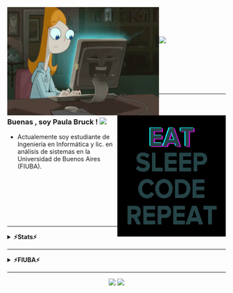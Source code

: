 

</div>
<img align="left" src="https://github.com/paulabruck/paulabruck/blob/main/phineasandferb-candace.gif" alt="Coder" width="350" height="250" />
<br/>
<a href="https://git.io/typing-svg">
<br/><br/><br/>
  
  
<img  src="https://readme-typing-svg.herokuapp.com/?lines=Hello,+There!+👋;This+is+Paula+Brück...;Welcome+to+my...;github+profile!&center=true&size=30">
  
</a>

<br/><br/><br/><br/><br/>
  
---  

<img align = "right" src="https://github.com/paulabruck/paulabruck/blob/main/giphy.gif" alt="eatsleepcode" width="250" height="280" />
<br/>



### Buenas , soy Paula Bruck ! <img src="https://raw.githubusercontent.com/MartinHeinz/MartinHeinz/master/wave.gif" width="30px">

 - Actualemente soy estudiante de Ingeniería en Informática y lic. en análisis de sistemas en la Universidad de Buenos Aires (FIUBA).

<br/><br/><br/><br/><br/><br/>

---

<details>
  
<summary><b>⚡Stats⚡</b></summary>
 

<br/>

  
<p align="left">
<img width="46%" src="https://github-readme-stats.vercel.app/api?username=paulabruck&theme=radical&count_private=true&show_icons=true&hide=issues"/>
<img width="34%" src="https://github-readme-stats.vercel.app/api/top-langs/?username=paulabruck&layout=compact&langs_count=15&theme=radical&count-private=true&hide=jupyter%20notebook,makefile,batchfile,shell"/>
<img width="15%" align="right" alt="Github Image" src="https://github.com/paulabruck/paulabruck/blob/main/linux_rounded.gif" /><br>
</p>


</details>

---
<details>
  
<summary><b>⚡FIUBA⚡</b></summary>

<h2 align="center">👨‍💻 Repositories 👨‍💻</h2>

<br>
<div width="100%" align="center">
<a align="center" href="https://github.com/paulabruck/Desarrollo_Con_Nuevas_Tecnologias" title="Desarrollo_Con_Nuevas_Tecnologias
"><img  align="center" height="140" src="https://github-readme-stats.vercel.app/api/pin/?username=paulabruck&repo=Desarrollo_Con_Nuevas_Tecnologias&theme=radical&border_color=61dafb&border_radius=14"></a>
</div>
<br/>
  
<br>
<div width="100%" align="center">
<a align="center" href="https://github.com/paulabruck/7506R-2C2022-GRUPO3" title="Inteligencia_Artificial"><img  align="center" height="140" src="https://github-readme-stats.vercel.app/api/pin/?username=paulabruck&repo=7506R-2C2022-GRUPO3&theme=radical&border_color=61dafb&border_radius=14"></a><a align="center" href="https://github.com/paulabruck/Inteligencia_Artificial" title="7506R-2C2022-GRUPO3"><img align="center" height="140" src="https://github-readme-stats.vercel.app/api/pin/?username=paulabruck&repo=Inteligencia_Artificial&theme=radical&border_color=61dafb&border_radius=14"></a>
</div>
<br/>


<br>
<div width="100%" align="center">
<a align="center" href="https://github.com/paulabruck/TDA_II_Redes_sociales" title="Algorithms"><img  align="center" height="140" src="https://github-readme-stats.vercel.app/api/pin/?username=paulabruck&repo=TDA_II_Redes_sociales&theme=radical&border_color=61dafb&border_radius=14"></a><a align="center" href="https://github.com/paulabruck/Organizacion_Del_Computador" title="TP Fiubados"><img align="center" height="140" src="https://github-readme-stats.vercel.app/api/pin/?username=paulabruck&repo=Organizacion_Del_Computador&theme=radical&border_color=61dafb&border_radius=14"></a>
</div>
<br/>

<br>
<div width="100%" align="center">
<a align="center" href="https://github.com/paulabruck/TDA_Teoria_De_Algoritmos_I" title="Algorithms"><img  align="center" height="140" src="https://github-readme-stats.vercel.app/api/pin/?username=paulabruck&repo=TDA_Teoria_De_Algoritmos_I&theme=radical&border_color=61dafb&border_radius=14"></a><a align="center" href="https://github.com/paulabruck/TP_FIUBADOS" title="TP Fiubados"><img align="center" height="140" src="https://github-readme-stats.vercel.app/api/pin/?username=paulabruck&repo=TP_FIUBADOS&theme=radical&border_color=61dafb&border_radius=14"></a>
</div>
<br/>

<br>
<div width="100%" align="center">
<a align="center" href="https://github.com/paulabruck/ALGO3_Ejercicios" title="Algorithms"><img  align="center" height="140" src="https://github-readme-stats.vercel.app/api/pin/?username=paulabruck&repo=ALGO3_Ejercicios&theme=radical&border_color=61dafb&border_radius=14"></a><a align="center" href="https://github.com/paulabruck/TDL_Ejercicios"><img align="center" height="140" src="https://github-readme-stats.vercel.app/api/pin/?username=paulabruck&repo=TDL_Ejercicios&theme=radical&border_color=61dafb&border_radius=14"></a>
</div>
<br/>

<br>
<div width="100%" align="center">
<a align="center" href="https://github.com/paulabruck/TP2_SALON_DE_LA_FAMA_RELOADED" title="Algorithms"><img  align="center" height="140" src="https://github-readme-stats.vercel.app/api/pin/?username=paulabruck&repo=TP2_SALON_DE_LA_FAMA_RELOADED&theme=radical&border_color=61dafb&border_radius=14"></a><a align="center" href="https://github.com/paulabruck/TDA_HASH"><img align="center" height="140" src="https://github-readme-stats.vercel.app/api/pin/?username=paulabruck&repo=TDA_HASH&theme=radical&border_color=61dafb&border_radius=14"></a>
</div>
<br/>

<br>
<div width="100%" align="center">
<a align="center" href="https://github.com/paulabruck/TDA_ABB" title="Algorithms"><img  align="center" height="140" src="https://github-readme-stats.vercel.app/api/pin/?username=paulabruck&repo=TDA_ABB&theme=radical&border_color=61dafb&border_radius=14"></a><a align="center" href="https://github.com/paulabruck/TDA_LISTA"><img align="center" height="140" src="https://github-readme-stats.vercel.app/api/pin/?username=paulabruck&repo=TDA_LISTA&theme=radical&border_color=61dafb&border_radius=14"></a>
</div>
<br/>

<br>
<div width="100%" align="center">
<a align="center" href="https://github.com/paulabruck/TP1_SALON_DE_LA_FAMA" title="Algorithms"><img  align="center" height="140" src="https://github-readme-stats.vercel.app/api/pin/?username=paulabruck&repo=TP1_SALON_DE_LA_FAMA&theme=radical&border_color=61dafb&border_radius=14"></a><a align="center" href="https://github.com/paulabruck/TP1_Detector_personajes"><img align="center" height="140" src="https://github-readme-stats.vercel.app/api/pin/?username=paulabruck&repo=TP1_Detector_personajes&theme=radical&border_color=61dafb&border_radius=14"></a>
</div>
<br/>

</details>

---
  
<p align="center">
<a href="https://gitstats.me/paulabruck"><img src="https://img.shields.io/badge/-paulabruck-black?style=flat&labelColor=black&logo=github&logoColor=white"/></a>
</a>
<a href="mailto:paulabruck@gmail.com"><img src="https://img.shields.io/badge/-paulabruck@gmail.com-D14836?style=flat&logo=Gmail&logoColor=white"/></a>
</p>


